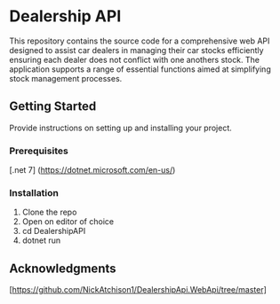 # Dealership API

This repository contains the source code for a comprehensive web API designed to assist car dealers in managing their car stocks efficiently ensuring each dealer does not conflict with one anothers stock. The application supports a range of essential functions aimed at simplifying stock management processes. 


## Getting Started

Provide instructions on setting up and installing your project.

### Prerequisites

[.net 7] (https://dotnet.microsoft.com/en-us/)

### Installation
1. Clone the repo
2. Open on editor of choice
3. cd DealershipAPI
4. dotnet run

## Acknowledgments

[https://github.com/NickAtchison1/DealershipApi.WebApi/tree/master]
